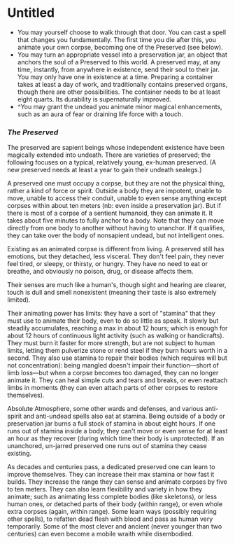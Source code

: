 # Untitled

- You may yourself choose to walk through that door. You can cast a spell that changes you fundamentally. The first time you die after this, you animate your own corpse, becoming one of the Preserved (see below).
- You may turn an appropriate vessel into a preservation jar, an object that anchors the soul of a Preserved to this world. A preserved may, at any time, instantly, from anywhere in existence, send their soul to their jar. You may only have one in existence at a time. Preparing a container takes at least a day of work, and traditionally contains preserved organs, though there are other possibilities. The container needs to be at least eight quarts. Its durability is supernaturally improved.
- ^You may grant the undead you animate minor magical enhancements, such as an aura of fear or draining life force with a touch.

### *The Preserved*

The preserved are sapient beings whose independent existence have been magically extended into undeath. There are varieties of preserved; the following focuses on a typical, relatively young, ex-human preserved. (A new preserved needs at least a year to gain their undeath sealegs.)

A preserved one must occupy a corpse, but they are not the physical thing, rather a kind of force or spirit. Outside a body they are impotent, unable to move, unable to access their conduit, unable to even sense anything except corpses within about ten meters (nb: even inside a preservation jar). But if there is most of a corpse of a sentient humanoid, they can animate it. It takes about five minutes to fully anchor to a body. Note that they can move directly from one body to another without having to unanchor. If it qualifies, they can take over the body of nonsapient undead, but not intelligent ones.

Existing as an animated corpse is different from living. A preserved still has emotions, but they detached, less visceral. They don't feel pain, they never feel tired, or sleepy, or thirsty, or hungry. They have no need to eat or breathe, and obviously no poison, drug, or disease affects them.

Their senses are much like a human's, though sight and hearing are clearer, touch is dull and smell nonexistent (meaning their taste is also extremely limited).

Their animating power has limits: they have a sort of "stamina" that they must use to animate their body, even to do so little as speak. It slowly but steadily accumulates, reaching a max in about 12 hours; which is enough for about 12 hours of continuous light activity (such as walking or handicrafts). They must burn it faster for more strength, but are not subject to human limits, letting them pulverize stone or rend steel if they burn hours worth in a second. They also use stamina to repair their bodies (which requires will but not concentration): being mangled doesn't impair their function—short of limb loss—but when a corpse becomes too damaged, they can no longer animate it. They can heal simple cuts and tears and breaks, or even reattach limbs in moments (they can even attach parts of other corpses to restore themselves).

Absolute Atmosphere, some other wards and defenses, and various anti-spirit and anti-undead spells also eat at stamina. Being outside of a body or preservation jar burns a full stock of stamina in about eight hours. If one runs out of stamina inside a body, they can't move or even sense for at least an hour as they recover (during which time their body is unprotected). If an unanchored, un-jarred preserved one runs out of stamina they cease existing.

As decades and centuries pass, a dedicated preserved one can learn to improve themselves. They can increase their max stamina or how fast it builds. They increase the range they can sense and animate corpses by five to ten meters. They can also learn flexibility and variety in how they animate; such as animating less complete bodies (like skeletons), or less human ones, or detached parts of their body (within range), or even whole extra corpses (again, within range). Some learn ways (possibly requiring other spells), to refatten dead flesh with blood and pass as human very temporarily. Some of the most clever and ancient (never younger than two centuries) can even become a mobile wraith while disembodied.